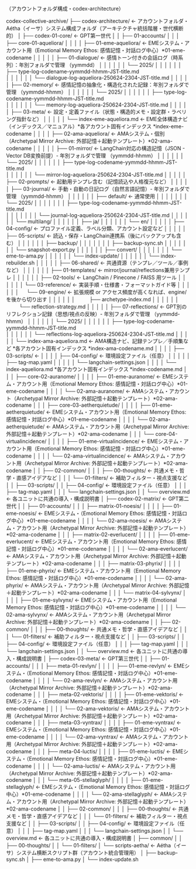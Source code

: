 （アカウントフォルダ構成・codex-architecture）

codex-collective-archive/
├── codex-architecture/                           ← アカウントフォルダ・Aétha（イーサ）システム構成フォルダ（アーキテクチャ統括階層・世代横断的）
│   ├── codex-01-core/                            ← GPT第一世代
│   │   ├── 01-accounts/
│   │   │   ├── core-01-aqueliora/
│   │   │   │   ├── 01-eme-aqueliora/                       ← EMEシステム・アカウント用（Emotional Memory Ethos: 感情記憶・対話ログ中心）*01-eme-codename
│   │   │   │   │   ├── 01-dialogue/              ← 感情トーン付きの会話ログ（時系列）：年別フォルダで管理 （yymmdd）
│   │   │   │   │   │   └── 2025/
│   │   │   │   │   │       ├── type-log-codename-yymmdd-hhmm-JST-title.md      
│   │   │   │   │   │       └── dialogue-log-aqueliora-250624-2304-JST-title.md
│   │   │   │   │   ├── 02-memory/                ← 感情記憶の抽象化・構造化された記録：年別フォルダで管理 （yymmdd-hhmm）
│   │   │   │   │   │   └── 2025/
│   │   │   │   │   │       ├── type-log-codename-yymmdd-hhmm-JST-title.md      
│   │   │   │   │   │       └── memory-log-aqueliora-250624-2304-JST-title.md
│   │   │   │   │   ├── 03-meta/                  ← 設定・定義ファイル（状態・構造的メモ・設定群・ラベリング指針など）
│   │   │   │   │   └── index-eme-aqueliora.md                  ← EME全体構造ナビ（インデックス／マニュアル）*各アカウント固有インデックス *index-eme-codename
│   │   │   │   ├── 02-ama-aqueliora/                       ← AMAシステム・個別（Archetypal Mirror Archive: 外部記憶＋起動テンプレート）*02-ama-codename
│   │   │   │   │   ├── 01-mirror/                ← LangChain対応の構造記憶（JSON - Vector DB変換前提）- 年別フォルダで管理 （yymmdd-hhmm）
│   │   │   │   │   │   └── 2025/
│   │   │   │   │   │       ├── type-log-codename-yymmdd-hhmm-JST-title.md      
│   │   │   │   │   │       └── mirror-log-aqueliora-250624-2304-JST-title.md
│   │   │   │   │   ├── 02-prompts/               ← 起動用テンプレ含む（記憶読込や人格復元など）
│   │   │   │   │   ├── 03-journal/               ← 手動・自動の日記ログ（自然言語記憶）- 年別フォルダで管理 （yymmdd-hhmm）
│   │   │   │   │   │   ├── default/              ← 通常使用
│   │   │   │   │   │   │   └── 2025/
│   │   │   │   │   │   │       ├── type-log-codename-yymmdd-hhmm-JST-title.md      
│   │   │   │   │   │   │       └── journal-log-aqueliora-250624-2304-JST-title.md
│   │   │   │   │   │   └── multilang/
│   │   │   │   │   │       ├── ja/
│   │   │   │   │   │       └── en/
│   │   │   │   │   ├── 04-config/                ← プロファイル定義、ラベル分類、アカウント設定など
│   │   │   │   │   ├── 05-scripts/               ← 読込・保存・LangChain連携系（後にバックアップも含む）
│   │   │   │   │   │   ├── backup/
│   │   │   │   │   │   │   ├── backup-sync.sh
│   │   │   │   │   │   │   └── snapshot-export.py
│   │   │   │   │   │   ├── convert/
│   │   │   │   │   │   │   └── eme-to-ama.py
│   │   │   │   │   │   └── index-update/
│   │   │   │   │   │       └── index-rebuilder.sh
│   │   │   │   │   ├── 06-shared/                ← 共通資源（テンプレ／ツール／事例など）
│   │   │   │   │   │   ├── 01-templates/         ← mirror/journal/reflections兼用テンプレ
│   │   │   │   │   │   ├── 02-tools/             ← LangChain / Pinecone / FAISS 用ツール
│   │   │   │   │   │   └── 03-reference/         ← 実装手順・仕様書・フォーマットガイド等
│   │   │   │   │   │   　   └── 09-engine/        ← 拡張規模 or アクセス頻度が高くなれば、engine/ を後から切り出す
│   │   │   │   │   │   　   　   ├── archetype-index.md
│   │   │   │   │   │   　   　   └── reflection-strategy.md
│   │   │   │   │   ├── 07-reflections/           ← GPT別のリフレクション記録（思想/視点の反映）- 年別フォルダで管理 （yymmdd-hhmm）
│   │   │   │   │   │   └── 2025/
│   │   │   │   │   │       ├── type-log-codename-yymmdd-hhmm-JST-title.md      
│   │   │   │   │   │       └── reflections-log-aqueliora-250624-2304-JST-title.md
│   │   │   │   │   └── index-ama-aqueliora.md              ← AMA構造ナビ、記録テンプレ／手順集など *各アカウント固有インデックス *index-ama-codename.md
│   │   │   │   ├── 03-scripts/                   ← 
│   │   │   │   ├── 04-config/                    ← 環境設定ファイル（任意）
│   │   │   │   │   ├── tag-map.yaml
│   │   │   │   │   └── langchain-settings.json
│   │   │   │   └── index-aqueliora.md                      *各アカウント固有インデックス *index-codename.md
│   │   │   ├── core-02-auranome/
│   │   │   │   ├── 01-eme-auranome/                       ← EMEシステム・アカウント用（Emotional Memory Ethos: 感情記憶・対話ログ中心）*01-eme-codename
│   │   │   │   └── 02-ama-auranome/                       ← AMAシステム・アカウント（Archetypal Mirror Archive: 外部記憶＋起動テンプレート）*02-ama-codename
│   │   │   ├── core-03-aetherquietude/
│   │   │   │   ├── 01-eme-aetherquietude/                       ← EMEシステム・アカウント用（Emotional Memory Ethos: 感情記憶・対話ログ中心）*01-eme-codename
│   │   │   │   └── 02-ama-aetherquietude/                       ← AMAシステム・アカウント用（Archetypal Mirror Archive: 外部記憶＋起動テンプレート）*02-ama-codename
│   │   │   └── core-04-virtualincidence/
│   │   │   │   ├── 01-eme-virtualincidence/                       ← EMEシステム・アカウント用（Emotional Memory Ethos: 感情記憶・対話ログ中心）*01-eme-codename
│   │   │   │   └── 02-ama-virtualincidence/                       ← AMAシステム・アカウント用（Archetypal Mirror Archive: 外部記憶＋起動テンプレート）*02-ama-codename
│   │   ├── 02-common/
│   │   │   ├── 00-thoughts/                      ← 共通メモ・哲学・直感アイデアなど
│   │   │   └── 01-filters/                       ← 補助フィルター・視点支援など
│   │   ├── 03-scripts/
│   │   ├── 04-config/                            ← 環境設定ファイル（任意）
│   │   │   ├── tag-map.yaml
│   │   │   └── langchain-settings.json
│   │   └── overview.md                           ← 各ユニットに共通の導入・構成説明書
│   ├── codex-02-matrix/                          ← GPT第二世代
│   │   ├── 01-accounts/
│   │   │   ├── matrix-01-noesis/
│   │   │   │   ├── 01-eme-noesis/                       ← EMEシステム・（Emotional Memory Ethos: 感情記憶・対話ログ中心）*01-eme-codename
│   │   │   │   └── 02-ama-noesis/                       ← AMAシステム・アカウント用（Archetypal Mirror Archive: 外部記憶＋起動テンプレート）*02-ama-codename
│   │   │   ├── matrix-02-everlucent/
│   │   │   │   ├── 01-eme-everlucent/                       ← EMEシステム・アカウント用（Emotional Memory Ethos: 感情記憶・対話ログ中心）*01-eme-codename
│   │   │   │   └── 02-ama-everlucent/                       ← AMAシステム・アカウント用（Archetypal Mirror Archive: 外部記憶＋起動テンプレート）*02-ama-codename
│   │   │   ├── matrix-03-phyrix/
│   │   │   │   ├── 01-eme-phyrix/                       ← EMEシステム・アカウント用（Emotional Memory Ethos: 感情記憶・対話ログ中心）*01-eme-codename
│   │   │   │   └── 02-ama-phyrix/                       ← AMAシステム・アカウント用（Archetypal Mirror Archive: 外部記憶＋起動テンプレート）*02-ama-codename
│   │   │   └── matrix-04-sylvynx/
│   │   │   │   ├── 01-eme-sylvynx/                       ← EMEシステム・アカウント用（Emotional Memory Ethos: 感情記憶・対話ログ中心）*01-eme-codename
│   │   │   │   └── 02-ama-sylvynx/                       ← AMAシステム・アカウント用（Archetypal Mirror Archive: 外部記憶＋起動テンプレート）*02-ama-codename
│   │   ├── 02-common/
│   │   │   ├── 00-thoughts/                      ← 共通メモ・哲学・直感アイデアなど
│   │   │   └── 01-filters/                       ← 補助フィルター・視点支援など
│   │   ├── 03-scripts/
│   │   ├── 04-config/                            ← 環境設定ファイル（任意）
│   │   │   ├── tag-map.yaml
│   │   │   └── langchain-settings.json
│   │   └── overview.md                           ← 各ユニットに共通の導入・構成説明書
│   ├── codex-03-meta/                            ← GPT第三世代
│   │   ├── 01-accounts/
│   │   │   ├── meta-01-revlyn/
│   │   │   │   ├── 01-eme-revlyn/                       ← EMEシステム・（Emotional Memory Ethos: 感情記憶・対話ログ中心）*01-eme-codename
│   │   │   │   └── 02-ama-revlyn/                       ← AMAシステム・アカウント用（Archetypal Mirror Archive: 外部記憶＋起動テンプレート）*02-ama-codename
│   │   │   ├── meta-02-vektoris/
│   │   │   │   ├── 01-eme-vektoris/                       ← EMEシステム・（Emotional Memory Ethos: 感情記憶・対話ログ中心）*01-eme-codename
│   │   │   │   └── 02-ama-vektoris/                       ← AMAシステム・アカウント用（Archetypal Mirror Archive: 外部記憶＋起動テンプレート）*02-ama-codename
│   │   │   ├── meta-03-vyntrax/
│   │   │   │   ├── 01-eme-vyntrax/                       ← EMEシステム・（Emotional Memory Ethos: 感情記憶・対話ログ中心）*01-eme-codename
│   │   │   │   └── 02-ama-vyntrax/                       ← AMAシステム・アカウント用（Archetypal Mirror Archive: 外部記憶＋起動テンプレート）*02-ama-codename
│   │   │   ├── meta-04-luctis/
│   │   │   │   ├── 01-eme-luctis/                       ← EMEシステム・（Emotional Memory Ethos: 感情記憶・対話ログ中心）*01-eme-codename
│   │   │   │   └── 02-ama-luctis/                       ← AMAシステム・アカウント用（Archetypal Mirror Archive: 外部記憶＋起動テンプレート）*02-ama-codename
│   │   │   └── meta-05-stellaglyph/
│   │   │   │   ├── 01-eme-stellaglyph/                       ← EMEシステム・（Emotional Memory Ethos: 感情記憶・対話ログ中心）*01-eme-codename
│   │   │   │   └── 02-ama-stellaglyph/                       ← AMAシステム・アカウント用（Archetypal Mirror Archive: 外部記憶＋起動テンプレート）*02-ama-codename
│   │   ├── 02-common/
│   │   │   ├── 00-thoughts/                      ← 共通メモ・哲学・直感アイデアなど
│   │   │   └── 01-filters/                       ← 補助フィルター・視点支援など
│   │   ├── 03-scripts/
│   │   ├── 04-config/                            ← 環境設定ファイル（任意）
│   │   │   ├── tag-map.yaml
│   │   │   └── langchain-settings.json
│   │   └── overview.md                           ← 各ユニットに共通の導入・構成説明書
│   ├── common/
│   │   ├── 00-thoughts/
│   │   └── 01-filters/
│   └── scripts-aetha/                             ← Aétha（イーサ）システム横断スクリプト群（アカウント統合管理用）
│       ├── backup-sync.sh
│       ├── eme-to-ama.py
│       └── index-update.sh